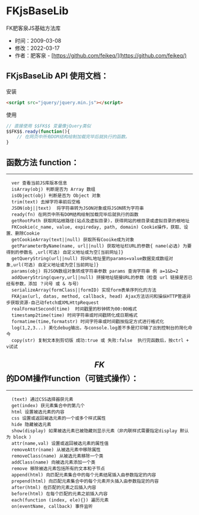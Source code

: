 # FKjsBaseLib
FK肥客泉JS基础方法库

* 时间：2009-03-08
* 修改：2022-03-17
* 作者：肥客泉 - [https://github.com/feikeq/](https://github.com/feikeq/)


## FKjsBaseLib API 使用文档：
安装
```html
<script src="jquery/jquery.min.js"></script>
```
使用
```javascript
// 直接使用 $$FK$$ 变量像jQuery类似
$$FK$$.ready(function(){
    // 在网页中所有DOM结构绘制加载完毕后就执行的函数。
}
```

## 函数方法 function：
  -------------------------------------
```
  ver 查看当前JS库版本信息 
  isArray(obj) 判断是否为 Array 数组
  isObject(obj) 判断是否为 Object 对象
  trim(text) 去掉字符串前后空格
  JSON(obj||text)  将字符串转为JSON对象或将JSON转为字符串
  ready(fn) 在网页中所有DOM结构绘制加载完毕后就执行的函数
  getRootPath 获取网站根路径(站点及虚拟目录)，获得网站的根目录或虚拟目录的根地址
  FKCookie(c_name, value, expireday, path, domain) Cookie操作，获取、设置、删除Cookie
  getCookieArray(text||null) 获取所有Cooike成为对象
  getParameterByName(name, url||null) 获取地址栏URL的参数{ name(必选) 为要得到的参数名 ,url(可选) 自定义地址或为空[当前网址]}
  getQueryString(url||null) 将URL地址里的params=value数据变成数组对象,url(可选) 自定义地址或为空[当前网址]}
  params(obj) 将JSON数组对象转成字符串参数 params 查询字符串 例 a=1&b=2
  addQueryString(query,url||null) 拼接地址链接URL的参数（检查 url 链接是否已经有参数，添加 ？问号 或 & 与号）
  serializeArray(formClass||formID) 实现form表单序列化的方法
  FKAjax(url, datas, method, callback, head) Ajax方法访问和操纵HTTP管道异步获取资源-自己动fetch或XMLHttpRequest
  realFormatSecond(time)  时间戳里的秒钟转为00:00格式
  timestamp2time(time) 时间字符串或时间戳转化成日期格式
  formatime(time,formatstr) 时间字符串或时间戳按指定方式进行格式化
  log(1,2,3...) 美化debug输出，与console.log差不多是打印输了出到控制台的简化命今
  copy(str) 复制文本到剪切版 成功:true 或 失败:false  执行完函数后，按ctrl + v试试
```

## $$FK$$的DOM操作function（可链式操作）：
  -------------------------------------
```
  (text) 通过CSS选择器获元素
  get(index) 获元素集合中的第几个
  html 设置被选元素的内容
  css 设置或返回被选元素的一个或多个样式属性
  hide 隐藏被选元素
  show(display) 如果被选元素已被隐藏则显示元素（非内联样式需要指定display 默认为 block ）
  attr(name,val) 设置或返回被选元素的属性值
  removeAttr(name) 从被选元素中移除属性
  removeClass(name) 从被选元素移除一个类
  addClass(name) 向被选元素添加一个类
  remove 移除被选元素包括所有的文本和子节点
  append(html) 向匹配元素集合中的每个元素结尾插入由参数指定的内容
  prepend(html) 向匹配元素集合中的每个元素开头插入由参数指定的内容
  after(html) 在匹配的元素之后插入内容
  before(html) 在每个匹配的元素之前插入内容
  each(function (index, ele){}) 遍历元素
  on(eventName, callback) 事件监听
```
